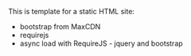 This is template for a static HTML site:
- bootstrap from MaxCDN
- requirejs
- async load with RequireJS - jquery and bootstrap
